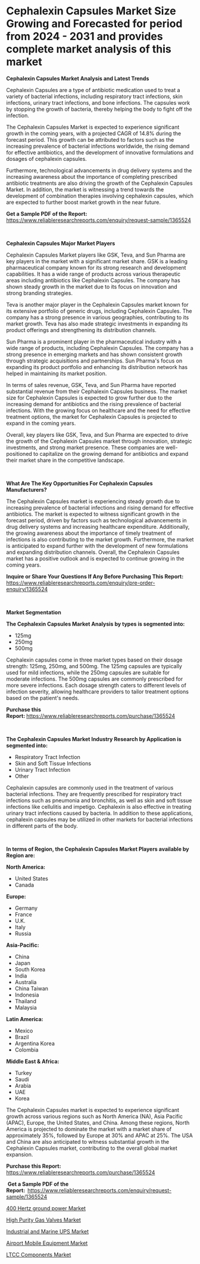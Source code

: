 <p><h1>Cephalexin Capsules Market Size Growing and Forecasted for period from 2024 - 2031 and provides complete market analysis of this market</h1></p><p><strong>Cephalexin Capsules Market Analysis and Latest Trends</strong></p>
<p><p>Cephalexin Capsules are a type of antibiotic medication used to treat a variety of bacterial infections, including respiratory tract infections, skin infections, urinary tract infections, and bone infections. The capsules work by stopping the growth of bacteria, thereby helping the body to fight off the infection.</p><p>The Cephalexin Capsules Market is expected to experience significant growth in the coming years, with a projected CAGR of 14.8% during the forecast period. This growth can be attributed to factors such as the increasing prevalence of bacterial infections worldwide, the rising demand for effective antibiotics, and the development of innovative formulations and dosages of cephalexin capsules.</p><p>Furthermore, technological advancements in drug delivery systems and the increasing awareness about the importance of completing prescribed antibiotic treatments are also driving the growth of the Cephalexin Capsules Market. In addition, the market is witnessing a trend towards the development of combination therapies involving cephalexin capsules, which are expected to further boost market growth in the near future.</p></p>
<p><strong>Get a Sample PDF of the Report:&nbsp;</strong> <a href="https://www.reliableresearchreports.com/enquiry/request-sample/1365524">https://www.reliableresearchreports.com/enquiry/request-sample/1365524</a></p>
<p>&nbsp;</p>
<p><strong>Cephalexin Capsules Major Market Players</strong></p>
<p><p>Cephalexin Capsules Market players like GSK, Teva, and Sun Pharma are key players in the market with a significant market share. GSK is a leading pharmaceutical company known for its strong research and development capabilities. It has a wide range of products across various therapeutic areas including antibiotics like Cephalexin Capsules. The company has shown steady growth in the market due to its focus on innovation and strong branding strategies.</p><p>Teva is another major player in the Cephalexin Capsules market known for its extensive portfolio of generic drugs, including Cephalexin Capsules. The company has a strong presence in various geographies, contributing to its market growth. Teva has also made strategic investments in expanding its product offerings and strengthening its distribution channels.</p><p>Sun Pharma is a prominent player in the pharmaceutical industry with a wide range of products, including Cephalexin Capsules. The company has a strong presence in emerging markets and has shown consistent growth through strategic acquisitions and partnerships. Sun Pharma's focus on expanding its product portfolio and enhancing its distribution network has helped in maintaining its market position.</p><p>In terms of sales revenue, GSK, Teva, and Sun Pharma have reported substantial revenue from their Cephalexin Capsules business. The market size for Cephalexin Capsules is expected to grow further due to the increasing demand for antibiotics and the rising prevalence of bacterial infections. With the growing focus on healthcare and the need for effective treatment options, the market for Cephalexin Capsules is projected to expand in the coming years.</p><p>Overall, key players like GSK, Teva, and Sun Pharma are expected to drive the growth of the Cephalexin Capsules market through innovation, strategic investments, and strong market presence. These companies are well-positioned to capitalize on the growing demand for antibiotics and expand their market share in the competitive landscape.</p></p>
<p>&nbsp;</p>
<p><strong>What Are The Key Opportunities For Cephalexin Capsules Manufacturers?</strong></p>
<p><p>The Cephalexin Capsules market is experiencing steady growth due to increasing prevalence of bacterial infections and rising demand for effective antibiotics. The market is expected to witness significant growth in the forecast period, driven by factors such as technological advancements in drug delivery systems and increasing healthcare expenditure. Additionally, the growing awareness about the importance of timely treatment of infections is also contributing to the market growth. Furthermore, the market is anticipated to expand further with the development of new formulations and expanding distribution channels. Overall, the Cephalexin Capsules market has a positive outlook and is expected to continue growing in the coming years.</p></p>
<p><strong>Inquire or Share Your Questions If Any Before Purchasing This Report:</strong> <a href="https://www.reliableresearchreports.com/enquiry/pre-order-enquiry/1365524">https://www.reliableresearchreports.com/enquiry/pre-order-enquiry/1365524</a></p>
<p>&nbsp;</p>
<p><strong>Market Segmentation</strong></p>
<p><strong>The Cephalexin Capsules Market Analysis by types is segmented into:</strong></p>
<p><ul><li>125mg</li><li>250mg</li><li>500mg</li></ul></p>
<p><p>Cephalexin capsules come in three market types based on their dosage strength: 125mg, 250mg, and 500mg. The 125mg capsules are typically used for mild infections, while the 250mg capsules are suitable for moderate infections. The 500mg capsules are commonly prescribed for more severe infections. Each dosage strength caters to different levels of infection severity, allowing healthcare providers to tailor treatment options based on the patient's needs.</p></p>
<p><strong>Purchase this Report:&nbsp;</strong><a href="https://www.reliableresearchreports.com/purchase/1365524">https://www.reliableresearchreports.com/purchase/1365524</a></p>
<p>&nbsp;</p>
<p><strong>The Cephalexin Capsules Market Industry Research by Application is segmented into:</strong></p>
<p><ul><li>Respiratory Tract Infection</li><li>Skin and Soft Tissue Infections</li><li>Urinary Tract Infection</li><li>Other</li></ul></p>
<p><p>Cephalexin capsules are commonly used in the treatment of various bacterial infections. They are frequently prescribed for respiratory tract infections such as pneumonia and bronchitis, as well as skin and soft tissue infections like cellulitis and impetigo. Cephalexin is also effective in treating urinary tract infections caused by bacteria. In addition to these applications, cephalexin capsules may be utilized in other markets for bacterial infections in different parts of the body.</p></p>
<p>&nbsp;</p>
<p><strong>In terms of Region, the Cephalexin Capsules Market Players available by Region are:</strong></p>
<p>
    <p> <strong> North America: </strong>
        <ul>
            <li>United States</li>
            <li>Canada</li>
        </ul>
        </p> 
    <p> <strong> Europe: </strong>
        <ul>
            <li>Germany</li>
            <li>France</li>
            <li>U.K.</li>
            <li>Italy</li>
            <li>Russia</li>
        </ul>
        </p> 
    <p> <strong> Asia-Pacific: </strong>
        <ul>
            <li>China</li>
            <li>Japan</li>
            <li>South Korea</li>
            <li>India</li>
            <li>Australia</li>
            <li>China Taiwan</li>
            <li>Indonesia</li>
            <li>Thailand</li>
            <li>Malaysia</li>
        </ul>
        </p> 
    <p> <strong> Latin America: </strong>
        <ul>
            <li>Mexico</li>
            <li>Brazil</li>
            <li>Argentina Korea</li>
            <li>Colombia</li>
        </ul>
        </p> 
    <p> <strong> Middle East & Africa: </strong>
        <ul>
            <li>Turkey</li>
            <li>Saudi</li>
            <li>Arabia</li>
            <li>UAE</li>
            <li>Korea</li>
        </ul>
    </p>
    </p>
<p><p>The Cephalexin Capsules market is expected to experience significant growth across various regions such as North America (NA), Asia Pacific (APAC), Europe, the United States, and China. Among these regions, North America is projected to dominate the market with a market share of approximately 35%, followed by Europe at 30% and APAC at 25%. The USA and China are also anticipated to witness substantial growth in the Cephalexin Capsules market, contributing to the overall global market expansion.</p></p>
<p><strong>Purchase this Report: </strong><a href="https://www.reliableresearchreports.com/purchase/1365524">https://www.reliableresearchreports.com/purchase/1365524</a></p>
<p>&nbsp;<strong>Get a Sample PDF of the Report:&nbsp;&nbsp;</strong><a href="https://www.reliableresearchreports.com/enquiry/request-sample/1365524">https://www.reliableresearchreports.com/enquiry/request-sample/1365524</a></p>
<p><strong></strong></p>
<p><p><a href="https://medium.com/@aliabrakus/400-hertz-ground-power-market-comprehensive-assessment-by-type-application-and-geography-e31f6da2a2e2">400 Hertz ground power Market</a></p><p><a href="https://github.com/jodemen/Market-Research-Report-List-1/blob/main/high-purity-gas-valves-market.md">High Purity Gas Valves Market</a></p><p><a href="https://medium.com/@aliabrakus/industrial-and-marine-ups-market-insights-into-market-cagr-market-trends-and-growth-strategies-3a08582f7119">Industrial and Marine UPS Market</a></p><p><a href="https://medium.com/@aliabrakus/airport-mobile-equipment-market-the-key-to-successful-business-strategy-forecast-till-2031-fdceeba9ebed">Airport Mobile Equipment Market</a></p><p><a href="https://github.com/Sarissaschmalingtr6fz2739/Market-Research-Report-List-1/blob/main/ltcc-components-market.md">LTCC Components Market</a></p></p>
